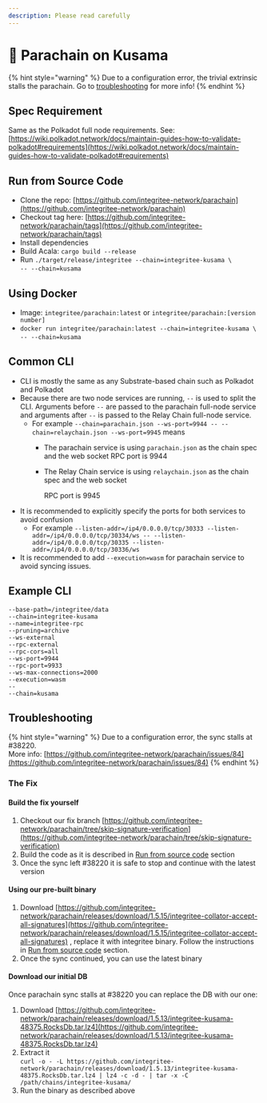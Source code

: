 ```yaml
---
description: Please read carefully
---
```


# 🚀 Parachain on Kusama

{% hint style="warning" %}
Due to a configuration error, the trivial extrinsic stalls the parachain. Go to [troubleshooting](parachain-on-kusama.md#troubleshooting) for more info!
{% endhint %}

## Spec Requirement

Same as the Polkadot full node requirements. See: [https://wiki.polkadot.network/docs/maintain-guides-how-to-validate-polkadot#requirements](https://wiki.polkadot.network/docs/maintain-guides-how-to-validate-polkadot#requirements)

## Run from Source Code

* Clone the repo: [https://github.com/integritee-network/parachain](https://github.com/integritee-network/parachain)
* Checkout tag here: [https://github.com/integritee-network/parachain/tags](https://github.com/integritee-network/parachain/tags)
* Install dependencies
* Build Acala: `cargo build --release`
* Run `./target/release/integritee --chain=integritee-kusama \` \
  `-- --chain=kusama`

## Using Docker

* Image: `integritee/parachain:latest` or `integritee/parachain:[version number]`
* `docker run integritee/parachain:latest --chain=integritee-kusama \` \
  `-- --chain=kusama`

## Common CLI

* CLI is mostly the same as any Substrate-based chain such as Polkadot and Polkadot
* Because there are two node services are running, `--` is used to split the CLI. Arguments before `--` are passed to the parachain full-node service and arguments after `--` is passed to the Relay Chain full-node service.
  * For example `--chain=parachain.json --ws-port=9944 -- --chain=relaychain.json --ws-port=9945` means
    * The parachain service is using `parachain.json` as the chain spec and the web socket RPC port is 9944
    *   The Relay Chain service is using `relaychain.json` as the chain spec and the web socket

        RPC port is 9945
* It is recommended to explicitly specify the ports for both services to avoid confusion
  * For example `--listen-addr=/ip4/0.0.0.0/tcp/30333 --listen-addr=/ip4/0.0.0.0/tcp/30334/ws -- --listen-addr=/ip4/0.0.0.0/tcp/30335 --listen-addr=/ip4/0.0.0.0/tcp/30336/ws`
* It is recommended to add `--execution=wasm` for parachain service to avoid syncing issues.

## Example CLI

```
--base-path=/integritee/data
--chain=integritee-kusama
--name=integritee-rpc
--pruning=archive
--ws-external
--rpc-external
--rpc-cors=all
--ws-port=9944
--rpc-port=9933
--ws-max-connections=2000
--execution=wasm
--
--chain=kusama

```

## Troubleshooting

{% hint style="warning" %}
Due to a configuration error, the sync stalls at #38220.\
More info: [https://github.com/integritee-network/parachain/issues/84](https://github.com/integritee-network/parachain/issues/84)
{% endhint %}

### The Fix

#### Build the fix yourself

1. Checkout our fix branch [https://github.com/integritee-network/parachain/tree/skip-signature-verification](https://github.com/integritee-network/parachain/tree/skip-signature-verification)
2. Build the code as it is described in [Run from source code](parachain-on-kusama.md#run-from-source-code) section
3. Once the sync left #38220 it is safe to stop and continue with the latest version

#### Using our pre-built binary

1. Download [https://github.com/integritee-network/parachain/releases/download/1.5.15/integritee-collator-accept-all-signatures](https://github.com/integritee-network/parachain/releases/download/1.5.15/integritee-collator-accept-all-signatures) , replace it with integritee binary. Follow the instructions in [Run from source code](parachain-on-kusama.md#run-from-source-code) section.
2. Once the sync continued, you can use the latest binary

#### Download our initial DB

Once parachain sync stalls at #38220 you can replace the DB with our one:

1. Download [https://github.com/integritee-network/parachain/releases/download/1.5.13/integritee-kusama-48375.RocksDb.tar.lz4](https://github.com/integritee-network/parachain/releases/download/1.5.13/integritee-kusama-48375.RocksDb.tar.lz4)
2. Extract it \
   `curl -o - -L https://github.com/integritee-network/parachain/releases/download/1.5.13/integritee-kusama-48375.RocksDb.tar.lz4 | lz4 -c -d - | tar -x -C /path/chains/integritee-kusama/`
3. Run the binary as described above

